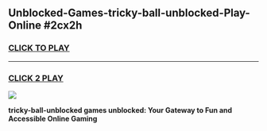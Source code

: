 
## Unblocked-Games-tricky-ball-unblocked-Play-Online #2cx2h
<h3>
<a href="https://news.freeplayer.one?title=tricky-ball-unblocked&ref=3">CLICK TO PLAY</a></h3>
<hr>

<h3>
<a href="https://news.freeplayer.one?title=tricky-ball-unblocked&ref=3">CLICK 2 PLAY</a>
  
</h3>

<a href="https://news.freeplayer.one?title=tricky-ball-unblocked&ref=3"><img src="https://clearcache.store/games.png"></a>


**tricky-ball-unblocked games unblocked: Your Gateway to Fun and Accessible Online Gaming**
